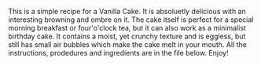 This is a simple recipe for a Vanilla Cake. It is absoluetly delicious with an interesting browning and ombre on it. The cake itself is perfect for a special morning breakfast or four'o'clock tea, but it can also work as a minimalist birthday cake. It contains a moist, yet crunchy texture and is eggless, but still has small air bubbles which make the cake melt in your mouth. All the instructions, prodedures and ingredients are in the file below. Enjoy!
